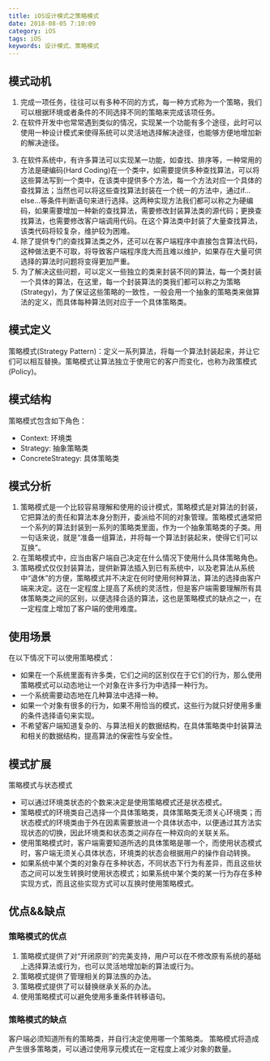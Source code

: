 ```yaml
---
title: iOS设计模式之策略模式
date: 2018-08-05 7:10:09
category: iOS
tags: iOS
keywords: 设计模式、策略模式
---
```

## 模式动机
1. 完成一项任务，往往可以有多种不同的方式，每一种方式称为一个策略，我们可以根据环境或者条件的不同选择不同的策略来完成该项任务。
2. 在软件开发中也常常遇到类似的情况，实现某一个功能有多个途径，此时可以使用一种设计模式来使得系统可以灵活地选择解决途径，也能够方便地增加新的解决途径。
<!--more-->
3. 在软件系统中，有许多算法可以实现某一功能，如查找、排序等，一种常用的方法是硬编码(Hard Coding)在一个类中，如需要提供多种查找算法，可以将这些算法写到一个类中，在该类中提供多个方法，每一个方法对应一个具体的查找算法；当然也可以将这些查找算法封装在一个统一的方法中，通过if…else…等条件判断语句来进行选择。这两种实现方法我们都可以称之为硬编码，如果需要增加一种新的查找算法，需要修改封装算法类的源代码；更换查找算法，也需要修改客户端调用代码。在这个算法类中封装了大量查找算法，该类代码将较复杂，维护较为困难。
4. 除了提供专门的查找算法类之外，还可以在客户端程序中直接包含算法代码，这种做法更不可取，将导致客户端程序庞大而且难以维护，如果存在大量可供选择的算法时问题将变得更加严重。
5. 为了解决这些问题，可以定义一些独立的类来封装不同的算法，每一个类封装一个具体的算法，在这里，每一个封装算法的类我们都可以称之为策略(Strategy)，为了保证这些策略的一致性，一般会用一个抽象的策略类来做算法的定义，而具体每种算法则对应于一个具体策略类。
## 模式定义
策略模式(Strategy Pattern)：定义一系列算法，将每一个算法封装起来，并让它们可以相互替换。策略模式让算法独立于使用它的客户而变化，也称为政策模式(Policy)。
## 模式结构
策略模式包含如下角色：
* Context: 环境类
* Strategy: 抽象策略类
* ConcreteStrategy: 具体策略类
![]()
## 模式分析
1. 策略模式是一个比较容易理解和使用的设计模式，策略模式是对算法的封装，它把算法的责任和算法本身分割开，委派给不同的对象管理。策略模式通常把一个系列的算法封装到一系列的策略类里面，作为一个抽象策略类的子类。用一句话来说，就是“准备一组算法，并将每一个算法封装起来，使得它们可以互换”。
2. 在策略模式中，应当由客户端自己决定在什么情况下使用什么具体策略角色。
3. 策略模式仅仅封装算法，提供新算法插入到已有系统中，以及老算法从系统中“退休”的方便，策略模式并不决定在何时使用何种算法，算法的选择由客户端来决定。这在一定程度上提高了系统的灵活性，但是客户端需要理解所有具体策略类之间的区别，以便选择合适的算法，这也是策略模式的缺点之一，在一定程度上增加了客户端的使用难度。
## 使用场景

在以下情况下可以使用策略模式：

* 如果在一个系统里面有许多类，它们之间的区别仅在于它们的行为，那么使用策略模式可以动态地让一个对象在许多行为中选择一种行为。
* 一个系统需要动态地在几种算法中选择一种。
* 如果一个对象有很多的行为，如果不用恰当的模式，这些行为就只好使用多重的条件选择语句来实现。
* 不希望客户端知道复杂的、与算法相关的数据结构，在具体策略类中封装算法和相关的数据结构，提高算法的保密性与安全性。
## 模式扩展
策略模式与状态模式

* 可以通过环境类状态的个数来决定是使用策略模式还是状态模式。
* 策略模式的环境类自己选择一个具体策略类，具体策略类无须关心环境类；而状态模式的环境类由于外在因素需要放进一个具体状态中，以便通过其方法实现状态的切换，因此环境类和状态类之间存在一种双向的关联关系。
* 使用策略模式时，客户端需要知道所选的具体策略是哪一个，而使用状态模式时，客户端无须关心具体状态，环境类的状态会根据用户的操作自动转换。
* 如果系统中某个类的对象存在多种状态，不同状态下行为有差异，而且这些状态之间可以发生转换时使用状态模式；如果系统中某个类的某一行为存在多种实现方式，而且这些实现方式可以互换时使用策略模式。
## 优点&&缺点
### 策略模式的优点

1. 策略模式提供了对“开闭原则”的完美支持，用户可以在不修改原有系统的基础上选择算法或行为，也可以灵活地增加新的算法或行为。
2. 策略模式提供了管理相关的算法族的办法。
3. 策略模式提供了可以替换继承关系的办法。
4. 使用策略模式可以避免使用多重条件转移语句。
### 策略模式的缺点

客户端必须知道所有的策略类，并自行决定使用哪一个策略类。
策略模式将造成产生很多策略类，可以通过使用享元模式在一定程度上减少对象的数量。

